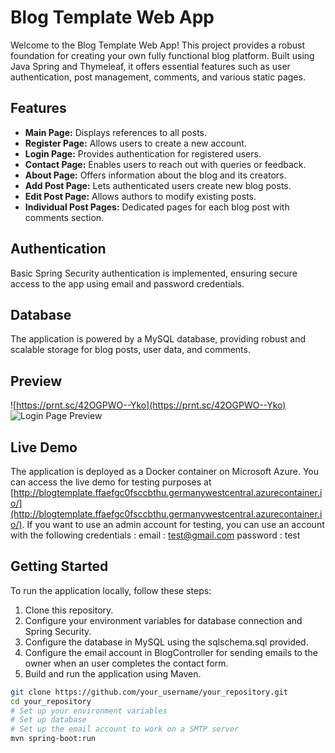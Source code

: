# Blog Template Web App

Welcome to the Blog Template Web App! This project provides a robust foundation for creating your own fully functional blog platform. Built using Java Spring and Thymeleaf, it offers essential features such as user authentication, post management, comments, and various static pages.

## Features

- **Main Page:** Displays references to all posts.
- **Register Page:** Allows users to create a new account.
- **Login Page:** Provides authentication for registered users.
- **Contact Page:** Enables users to reach out with queries or feedback.
- **About Page:** Offers information about the blog and its creators.
- **Add Post Page:** Lets authenticated users create new blog posts.
- **Edit Post Page:** Allows authors to modify existing posts.
- **Individual Post Pages:** Dedicated pages for each blog post with comments section.

## Authentication

Basic Spring Security authentication is implemented, ensuring secure access to the app using email and password credentials.

## Database

The application is powered by a MySQL database, providing robust and scalable storage for blog posts, user data, and comments.


## Preview

![https://prnt.sc/42OGPWO--Yko](https://prnt.sc/42OGPWO--Yko) <!-- Insert screenshot of main page here -->
![Login Page Preview](https://prnt.sc/8TRzxdFX6hQ2) <!-- Insert screenshot of login page here -->
<!-- Add more screenshots as needed -->

## Live Demo

The application is deployed as a Docker container on Microsoft Azure. You can access the live demo for testing purposes at [http://blogtemplate.ffaefgc0fsccbthu.germanywestcentral.azurecontainer.io/](http://blogtemplate.ffaefgc0fsccbthu.germanywestcentral.azurecontainer.io/). If you want to use an admin account for testing, you can use an account with the following credentials : 
email : test@gmail.com 
password : test 

## Getting Started

To run the application locally, follow these steps:

1. Clone this repository.
2. Configure your environment variables for database connection and Spring Security.
3. Configure the database in MySQL using the sqlschema.sql provided.
4. Configure the email account in BlogController for sending emails to the owner when an user completes the contact form. 
5. Build and run the application using Maven.

```bash
git clone https://github.com/your_username/your_repository.git
cd your_repository
# Set up your environment variables
# Set up database
# Set up the email account to work on a SMTP server
mvn spring-boot:run
